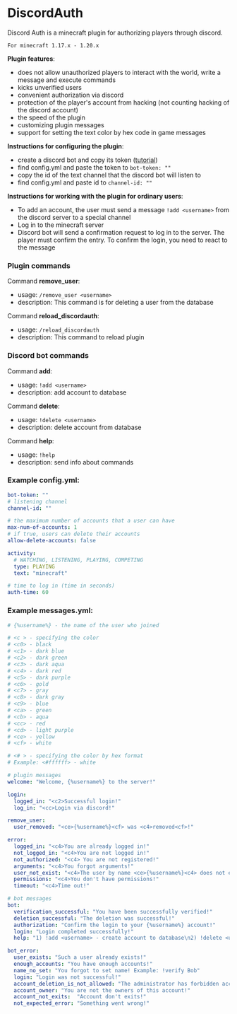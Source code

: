 # DiscordAuth

Discord Auth is a minecraft plugin for authorizing players through discord.

`For minecraft 1.17.x - 1.20.x`

**Plugin features**:
- does not allow unauthorized players to interact with the world, write a message and execute commands
- kicks unverified users
- convenient authorization via discord
- protection of the player's account from hacking (not counting hacking of the discord account)
- the speed of the plugin
- customizing plugin messages
- support for setting the text color by hex code in game messages

**Instructions for configuring the plugin**:
- create a discord bot and copy its token ([tutorial](https://github.com/reactiflux/discord-irc/wiki/Creating-a-discord-bot-&-getting-a-token))
- find config.yml and paste the token to `bot-token: ""`
- copy the id of the text channel that the discord bot will listen to
- find config.yml and paste id to `channel-id: ""`

**Instructions for working with the plugin for ordinary users**:
- To add an account, the user must send a message `!add <username>` from the discord server to a special channel
- Log in to the minecraft server
- Discord bot will send a confirmation request to log in to the server. The player must confirm the entry. To confirm the login, you need to react to the message

### Plugin commands
Command **remove_user**:
- usage: `/remove_user <username>`
- description: This command is for deleting a user from the database

Command **reload_discordauth**:
- usage: `/reload_discordauth`
- description: This command to reload plugin

### Discord bot commands
Command **add**:
- usage: `!add <username>`
- description: add account to database

Command **delete**:
- usage: `!delete <username>`
- description: delete account from database

Command **help**:
- usage: `!help`
- description: send info about commands

### Example config.yml:
```yml
bot-token: ""
# listening channel
channel-id: ""

# the maximum number of accounts that a user can have
max-num-of-accounts: 1
# if true, users can delete their accounts
allow-delete-accounts: false

activity:
  # WATCHING, LISTENING, PLAYING, COMPETING
  type: PLAYING
  text: "minecraft"

# time to log in (time in seconds)
auth-time: 60
```

### Example messages.yml:
```yml
# {%username%} - the name of the user who joined

# <c > - specifying the color
# <c0> - black
# <c1> - dark blue
# <c2> - dark green
# <c3> - dark aqua
# <c4> - dark red
# <c5> - dark purple
# <c6> - gold
# <c7> - gray
# <c8> - dark gray
# <c9> - blue
# <ca> - green
# <cb> - aqua
# <cc> - red
# <cd> - light purple
# <ce> - yellow
# <cf> - white

# <# > - specifying the color by hex format
# Example: <#ffffff> - white

# plugin messages
welcome: "Welcome, {%username%} to the server!"

login:
  logged_in: "<c2>Successful login!"
  log_in: "<cc>Login via discord!"

remove_user:
  user_removed: "<ce>{%username%}<cf> was <c4>removed<cf>!"

error:
  logged_in: "<c4>You are already logged in!"
  not_logged_in: "<c4>You are not logged in!"
  not_authorized: "<c4> You are not registered!"
  arguments: "<c4>You forgot arguments!"
  user_not_exist: "<c4>The user by name <ce>{%username%}<c4> does not exist."
  permissions: "<c4>You don't have permissions!"
  timeout: "<c4>Time out!"

# bot messages
bot:
  verification_successful: "You have been successfully verified!"
  deletion_successful: "The deletion was successful!"
  authorization: "Confirm the login to your {%username%} account!"
  login: "Login completed successfully!"
  help: "1) !add <username> - create account to database\n2) !delete <username> - delete account from database\n3) !help - bot send help"

bot_error:
  user_exists: "Such a user already exists!"
  enough_accounts: "You have enough accounts!"
  name_no_set: "You forgot to set name! Example: !verify Bob"
  login: "Login was not successful!"
  account_deletion_is_not_allowed: "The administrator has forbidden account deletion!"
  account_owner: "You are not the owners of this account!"
  account_not_exits:  "Account don't exits!"
  not_expected_error: "Something went wrong!"
```